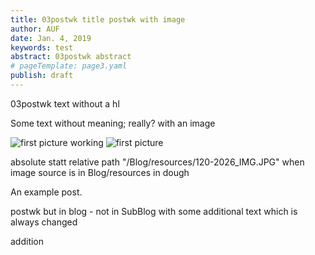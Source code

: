 ```yaml
---
title: 03postwk title postwk with image
author: AUF
date: Jan. 4, 2019
keywords: test
abstract: 03postwk abstract  
# pageTemplate: page3.yaml
publish: draft
---
```


03postwk text without a hl 

Some text without meaning; really? with an image 

![first picture ]( /Blog/resources/120-2026_IMG.JPG  "Logo Title Text 1")
working ![first picture ]( /Blog/resources/120-2026_IMG.JPG  "Logo Title Text 1")

absolute statt relative path "/Blog/resources/120-2026_IMG.JPG" when image source is in Blog/resources in dough

An example post. 

postwk but in blog - not in SubBlog
with some additional text 
which is always changed  

addition
